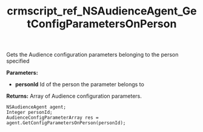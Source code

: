 ﻿---
title: crmscript_ref_NSAudienceAgent_GetConfigParametersOnPerson
description: AudienceConfigParameterArray GetConfigParametersOnPerson(Integer personId)
intellisense: NSAudienceAgent.GetConfigParametersOnPerson
keywords: NSAudienceAgent,GetConfigParametersOnPerson
so.topic: reference
---

Gets the Audience configuration parameters belonging to the person specified

**Parameters:**
 - **personId** Id of the person the parameter belongs to

**Returns:** Array of Audience configuration parameters.

```crmscript
NSAudienceAgent agent;
Integer personId;
AudienceConfigParameterArray res = agent.GetConfigParametersOnPerson(personId);
```

